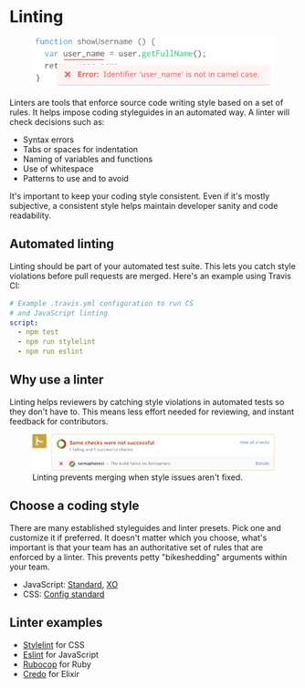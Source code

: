 # Linting

<figure class='-bordered -w60'>
<img src='../images/lint-error.png' alt='Lint error example'>
</figure>

Linters are tools that enforce source code writing style based on a set of rules. It helps impose coding styleguides in an automated way. A linter will check decisions such as:

- Syntax errors
- Tabs or spaces for indentation
- Naming of variables and functions
- Use of whitespace
- Patterns to use and to avoid

It's important to keep your coding style consistent. Even if it's mostly subjective, a consistent style helps maintain developer sanity and code readability.

## Automated linting

Linting should be part of your automated test suite. This lets you catch style violations before pull requests are merged. Here's an example using Travis CI:

```yaml
# Example .travis.yml configuration to run CS
# and JavaScript linting
script:
  - npm test
  - npm run stylelint
  - npm run eslint
```

## Why use a linter

Linting helps reviewers by catching style violations in automated tests so they don't have to. This means less effort needed for reviewing, and instant feedback for contributors.

<figure class='-w80'>
<img src='../images/github-build-failure.png' alt='GitHub build failure example'>
<figcaption>Linting prevents merging when style issues aren't fixed.</figcaption>
</figure>

## Choose a coding style

There are many established styleguides and linter presets. Pick one and customize it if preferred. It doesn't matter which you choose, what's important is that your team has an authoritative set of rules that are enforced by a linter. This prevents petty "bikeshedding" arguments within your team.

- JavaScript: [Standard](http://standardjs.com/), [XO](https://www.npmjs.com/package/xo)
- CSS: [Config standard](https://www.npmjs.com/package/stylelint-config-standard)

## Linter examples

- [Stylelint](http://stylelint.io/) for CSS
- [Eslint](http://eslint.org/) for JavaScript
- [Rubocop](https://github.com/bbatsov/rubocop) for Ruby
- [Credo](https://github.com/rrrene/credo) for Elixir
